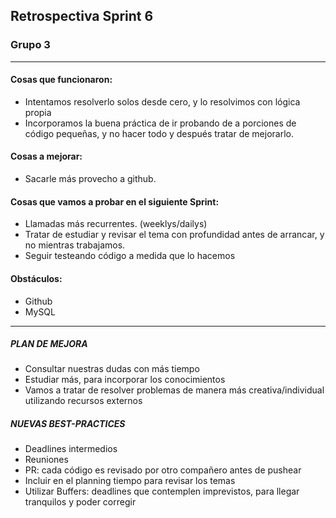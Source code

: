 ## Retrospectiva Sprint 6
### Grupo 3 

------------

#### Cosas que funcionaron:
   +  Intentamos resolverlo solos desde cero, y lo resolvimos con lógica propia
   +  Incorporamos la buena práctica de ir probando de a porciones de código pequeñas, y no hacer todo y después tratar de mejorarlo. 

#### Cosas a mejorar:
   + Sacarle más provecho a github. 
    
    
#### Cosas que vamos a probar en el siguiente Sprint:
   + Llamadas más recurrentes. (weeklys/dailys)
   + Tratar de estudiar y revisar el tema con profundidad antes de arrancar, y no mientras trabajamos.
   + Seguir testeando código a medida que lo hacemos 


#### Obstáculos:
   + Github
   + MySQL

*************

##### PLAN DE MEJORA
- Consultar nuestras dudas con más tiempo
- Estudiar más, para incorporar los conocimientos
- Vamos a tratar de resolver problemas de manera más creativa/individual utilizando recursos externos

##### NUEVAS BEST-PRACTICES
- Deadlines intermedios
- Reuniones
- PR: cada código es revisado por otro compañero antes de pushear
- Incluir en el planning tiempo para revisar los temas 
- Utilizar Buffers: deadlines que contemplen imprevistos, para llegar tranquilos y poder corregir

